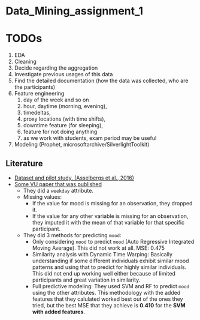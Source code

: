 # Data_Mining_assignment_1

# TODOs
1. EDA
2. Cleaning
3. Decide regarding the aggregation
4. Investigate previous usages of this data
5. Find the detailed documentation (how the data was collected, who are the participants)
6. Feature engineering
   1. day of the week and so on
   2. hour, daytime (morning, evening), 
   3. timedeltas, 
   4. proxy locations (with time shifts), 
   5. downtime feature (for sleeping), 
   6. feature for not doing anything
   7. as we work with students, exam period may be useful
7. Modeling (Prophet, microsoftarchive/SilverlightToolkit)

## Literature
* [Dataset and pilot study. (Asselbergs et al., 2016)](https://www.jmir.org/2016/3/e72/)
* [Some VU paper that was published](https://www.researchgate.net/profile/Joost-Asselbergs/publication/303790988_Exploring_and_Comparing_Machine_Learning_Approaches_for_Predicting_Mood_Over_Time/links/5a02198c4585155c96cb8db1/Exploring-and-Comparing-Machine-Learning-Approaches-for-Predicting-Mood-Over-Time.pdf)
    * They did a `weekday` attribute.
    * Missing values:
        * If the value for mood is missing for an observation, they dropped it.
        * If the value for any other variable is missing for an observation, they imputed it with the mean of that variable for that specific participant.
    * They did 3 methods for predicting `mood`:
        * Only considering `mood` to predict `mood` (Auto Regressive Integrated Moving Average). This did not work at all. MSE: 0.475
        * Similarity analysis with Dynamic Time Warping: Basically understanding if some different individuals exhibit similar mood patterns and using that to predict for highly similar individuals. This did not end up working well either because of limited participants and great variation in similarity.
        * Full predictive modeling: They used SVM and RF to predict `mood` using the other attributes. This methodology with the added features that they calulated worked best out of the ones they tried, but the best MSE that they achieve is **0.410** for the **SVM with added features**.

